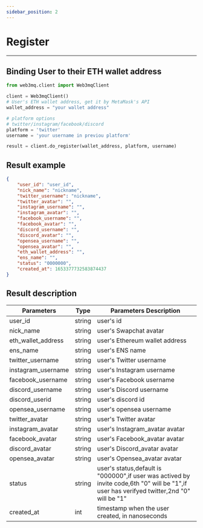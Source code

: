 ```yaml
---
sidebar_position: 2
---
```


# Register
___

## Binding User to their ETH wallet address

```python
from web3mq.client import Web3mqClient

client = Web3mqClient()
# User's ETH wallet address, get it by MetaMask's API
wallet_address = "your wallet address"

# platform options
# twitter/instagram/facebook/discord
platform = 'twitter'
username = 'your username in previou platform'

result = client.do_register(wallet_address, platform, username)
```

## Result example

```json
{
    "user_id": "user_id",
    "nick_name": "nickname",
    "twitter_username": "nickname",
    "twitter_avatar": "",
    "instagram_username": "",
    "instagram_avatar": "",
    "facebook_username": "",
    "facebook_avatar": "",
    "discord_username": "",
    "discord_avatar": "",
    "opensea_username": "",
    "opensea_avatar": "",
    "eth_wallet_address": "",
    "ens_name": "",
    "status": "0000000",
    "created_at": 1653377732583874437
}
```


## Result description


| Parameters | Type | Parameters Description |
| ---------- | --------| ------------------ |
| user_id| string| user's id | 
| nick_name| string| user's Swapchat avatar| 
| eth_wallet_address| string| user's Ethereum wallet address| 
| ens_name| string| user's ENS name| 
| twitter_username| string| user's Twitter username| 
| instagram_username| string| user's Instagram username| 
| facebook_username| string| user's Facebook username| 
| discord_username| string| user's Discord username| 
| discord_userid| string| user's discord id| 
| opensea_username| string| user's opensea username| 
| twitter_avatar| string| user's Twitter avatar| 
| instagram_avatar| string| user's Instagram_avatar avatar| 
| facebook_avatar| string| user's Facebook_avatar avatar| 
| discord_avatar| string| user's Discord_avatar avatar| 
| opensea_avatar| string| user's Opensea_avatar avatar| 
| status| string| user's status,default is "000000",if user was actived by invite code,6th "0" will be "1",if user has verifyed twitter,2nd "0" will be "1"| 
| created_at| int| timestamp when the user created, in nanoseconds| 
